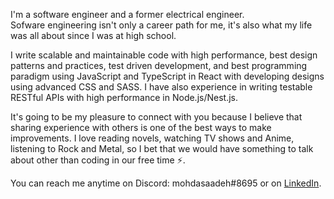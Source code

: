I'm a software engineer and a former electrical engineer. <br />
Sofware engineering isn't only a career path for me, it's also what my life was all about since I was at high school.

I write scalable and maintainable code with high performance, best design patterns and practices, test driven development, and best programming paradigm using JavaScript and TypeScript in React with developing designs using advanced CSS and SASS.
I have also experience in writing testable RESTful APIs with high performance in Node.js/Nest.js.

It's going to be my pleasure to connect with you because I believe that sharing experience with others is one of the best ways to make improvements. I love reading novels, watching TV shows and Anime, listening to Rock and Metal, so I bet that we would have something to talk about other than coding in our free time ⚡️.

You can reach me anytime on Discord: mohdasaadeh#8695 or on [LinkedIn](https://www.linkedin.com/in/mohammad-saadeh-993993a8/).

<!---
mohdasaadeh/mohdasaadeh is a ✨ special ✨ repository because its `README.md` (this file) appears on your GitHub profile.
You can click the Preview link to take a look at your changes.
--->
